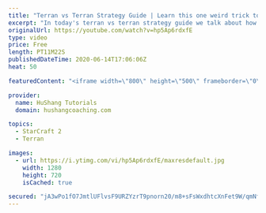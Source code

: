 ```yaml
---
title: "Terran vs Terran Strategy Guide | Learn this one weird trick to macro like a GM"
excerpt: "In today's terran vs terran strategy guide we talk about how you can continue to improve your macro into diamond and masters, where everyone is already making scv's consistently. What more could there be right? Let's take a look!  Terran vs Terran Guide | Learn this one weird trick to macro like a GM"
originalUrl: https://youtube.com/watch?v=hp5Ap6rdxfE
type: video
price: Free
length: PT11M22S
publishedDateTime: 2020-06-14T17:06:06Z
heat: 50

featuredContent: "<iframe width=\"800\" height=\"500\" frameborder=\"0\" src=\"https://www.youtube.com/embed/hp5Ap6rdxfE\" allow=\"accelerometer; autoplay; encrypted-media; gyroscope; picture-in-picture\" allowfullscreen></iframe>"

provider:
  name: HuShang Tutorials
  domain: hushangcoaching.com

topics:
  - StarCraft 2
  - Terran

images:
  - url: https://i.ytimg.com/vi/hp5Ap6rdxfE/maxresdefault.jpg
    width: 1280
    height: 720
    isCached: true

secured: "jA3wPo1fO7JmtlUFlvsF9URZYzrT9pnorn20/m8+sFsWxdhtcXnFet9W/qmNfEuHYb9hgSeoEtiGI1ErB+ayLzuo5M4jflbLyjhime/MzbMFVs1GqQ6mJzmd9/FFAiyoxXiVA6w+AcUqQFZyBnLkLiXzjIgWa8ewGpj7OFZ8KsP/z5TyIcbE5euHyjIwp+JFqluoXyFL3rt0AT/XZNd0Xp/wEw64hwDCCDwvb1wvueQGtHzB27QT4Xv3oKy+tbEHutRN/CYHXmAGJ3D6RQjYXc140Psm+wNWWh+mR5fV+OZuM5fLltohrs/z33F9wDlm0iVayT5MheLmf2C9H1J2dqHZp2YDKEQ07I/Bq23zPy49WEcGhCgoKqLdEPlQ3N1AQwYeyAn1vup7r/niO7bFzzCWvkb1kbCuoWKEqmC6tQ8=;S2Pxqjya+SqgIk2iMiceTw=="
---
```


